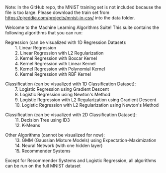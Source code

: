 Note: In the GitHub repo, the MNIST training set is not included because the file is too large. Please download the train set from https://pjreddie.com/projects/mnist-in-csv/ into the data folder.

Welcome to the Machine Learning Algorithms Suite!
This suite contains the following algorithms that you can run:

Regression (can be visualized with 1D Regression Dataset):\
&nbsp;&nbsp;&nbsp;&nbsp;&nbsp;&nbsp;&nbsp;&nbsp;1. Linear Regression\
&nbsp;&nbsp;&nbsp;&nbsp;&nbsp;&nbsp;&nbsp;&nbsp;2. Linear Regression with L2 Regularization\
&nbsp;&nbsp;&nbsp;&nbsp;&nbsp;&nbsp;&nbsp;&nbsp;3. Kernel Regression with Boxcar Kernel\
&nbsp;&nbsp;&nbsp;&nbsp;&nbsp;&nbsp;&nbsp;&nbsp;4. Kernel Regression with Linear Kernel\
&nbsp;&nbsp;&nbsp;&nbsp;&nbsp;&nbsp;&nbsp;&nbsp;5. Kernel Regression with Polynomial Kernel\
&nbsp;&nbsp;&nbsp;&nbsp;&nbsp;&nbsp;&nbsp;&nbsp;6. Kernel Regression with RBF Kernel

Classification (can be visualized with 1D Classification Dataset):\
&nbsp;&nbsp;&nbsp;&nbsp;&nbsp;&nbsp;&nbsp;&nbsp;7. Logistic Regression using Gradient Descent\
&nbsp;&nbsp;&nbsp;&nbsp;&nbsp;&nbsp;&nbsp;&nbsp;8. Logistic Regression using Newton's Method\
&nbsp;&nbsp;&nbsp;&nbsp;&nbsp;&nbsp;&nbsp;&nbsp;9. Logistic Regression with L2 Regularization using Gradient Descent\
&nbsp;&nbsp;&nbsp;&nbsp;&nbsp;&nbsp;&nbsp;&nbsp;10. Logistic Regression with L2 Regularization using Newton's Method

Classification (can be visualized with 2D Classification Dataset):\
&nbsp;&nbsp;&nbsp;&nbsp;&nbsp;&nbsp;&nbsp;&nbsp;11. Decision Tree using ID3\
&nbsp;&nbsp;&nbsp;&nbsp;&nbsp;&nbsp;&nbsp;&nbsp;12. K-Means

Other Algorithms (cannot be visualized for now):\
&nbsp;&nbsp;&nbsp;&nbsp;&nbsp;&nbsp;&nbsp;&nbsp;13. GMM (Gaussian Mixture Models) using Expectation-Maximization\
&nbsp;&nbsp;&nbsp;&nbsp;&nbsp;&nbsp;&nbsp;&nbsp;14. Neural Network (with one hidden layer)\
&nbsp;&nbsp;&nbsp;&nbsp;&nbsp;&nbsp;&nbsp;&nbsp;15. Recommender Systems

Except for Recommender Systems and Logistic Regression, all algorithms can be run on the full MNIST dataset